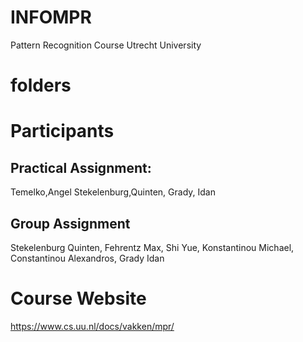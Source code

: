 # INFOMPR
 Pattern Recognition Course Utrecht University

# folders 

# Participants
## Practical Assignment:
Temelko,Angel
Stekelenburg,Quinten,
Grady, Idan
## Group Assignment
Stekelenburg Quinten,
Fehrentz Max,
Shi Yue,
Konstantinou Michael,
Constantinou Alexandros,
Grady Idan

# Course Website
https://www.cs.uu.nl/docs/vakken/mpr/
